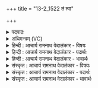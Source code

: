 +++
title = "13-2_1522 तं त्वा"

+++
<details><summary>पदपाठः</summary>

त꣢म्। त्वा꣣। घृतस्नो। घृत। स्नो। ईमहे। चि꣡त्र꣢꣯भानो। चि꣡त्र꣢꣯। भा꣣नो। स्वर्दृ꣡श꣢म्। स्वः꣣। दृ꣡श꣢꣯म्। दे꣣वा꣢न्। आ। वी꣣त꣡ये꣢। व꣣ह। १५२२।
</details>

<details><summary>अधिमन्त्रम् (VC)</summary>

- अग्निः
- वसूयव आत्रेयाः
- गायत्री
- षड्जः
</details>

<details><summary>हिन्दी : आचार्य रामनाथ वेदालंकार - विषयः</summary>

आगे फिर उन्हीं से प्रार्थना की गयी है।
</details>

<details><summary>हिन्दी : आचार्य रामनाथ वेदालंकार - पदार्थः</summary>

पदार्थान्वयभाषाः -  हे (घृतस्नो) विद्या-रस तथा आनन्द-रस को बहानेवाले, (चित्रभानो) अद्भुत तेजवाले जगदीश्वर वा आचार्य ! (तम्) उन प्रसिद्ध (स्वर्दृशम्) विवेकरूप प्रकाश को दर्शानेवाले (त्वा) आपसे,हम (ईमहे) याचना करते हैं। आप (वीतये) हमारी प्रगति के लिए (देवान्) दिव्य गुणों को (आ वह) प्राप्त कराओ ॥२॥
</details>

<details><summary>हिन्दी : आचार्य रामनाथ वेदालंकार - भावार्थः</summary>

भावार्थभाषाः -  परमात्मा की उपासना से और आचार्यकुल में निवास से आनन्दरस,विद्यारस तथा कर्तव्य और अकर्तव्य का प्रकाश और जीवन में प्रगति प्राप्त होती है ॥२॥
</details>

<details><summary>संस्कृत : आचार्य रामनाथ वेदालंकार - विषयः</summary>

अथ पुनरपि तावेव प्रार्थयते।
</details>

<details><summary>संस्कृत : आचार्य रामनाथ वेदालंकार - पदार्थः</summary>

पदार्थान्वयभाषाः -  हे (घृतस्नो) विद्यारसस्य आनन्दरसस्य च प्रस्रावक, (चित्रभानो) अद्भुततेजःसम्पन्न अग्ने जगदीश्वर आचार्य वा ! (तम्) प्रसिद्धम् (स्वर्दृशम्) विवेकप्रकाशस्य दर्शयितारम् (त्वा) त्वाम् वयम् (ईमहे) याचामहे। त्वम् (वीतये) अस्माकं प्रगतये (देवान्) दिव्यगुणान् (आ वह) प्रापय ॥२॥२
</details>

<details><summary>संस्कृत : आचार्य रामनाथ वेदालंकार - भावार्थः</summary>

भावार्थभाषाः -  परमात्मोपासनेनाचार्यकुलवासेन चानन्दरसो विद्यारसः कर्तव्याकर्तव्यप्रकाशो जीवने प्रगतिश्च प्राप्यते ॥२॥
</details>